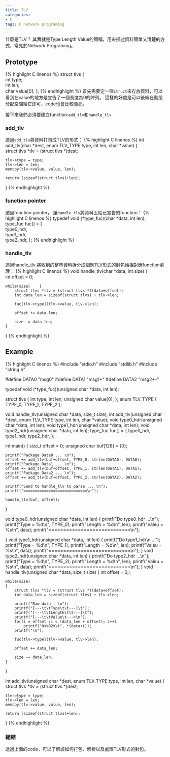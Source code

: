 ```yaml
---
title: TLV
categories:
- C
tags: C network programing
---
```


什麼是TLV？
其實就是Type Length Value的簡稱，用來描述資料簡單又清楚的方式，常見於Network Programing。


## Prototype
{% highlight C linenos %}
struct tlvs
{    
    int type;    
    int len;    
    char value[0];
};
{% endhighlight %}
首先需要定一個`struct`來存放資料，可以看到在value的地方是宣告了一個長度為0的陣列。
這樣的好處是可以後續在動態分配空間給它即可，code也會比較漂亮。

接下來我們必須要建立function:`add_tlv`和`handle_tlv`
### add_tlv
透過`add_tlv`將資料打包成TLV的形式：
{% highlight C linenos %}
int add_tlv(char *dest, enum TLV_TYPE type, int len, char *value)
{   
    struct tlvs *tlv = (struct tlvs *)dest;

    tlv->type = type;   
    tlv->len = len;   
    memcpy(tlv->value, value, len);

    return (sizeof(struct tlvs)+len);
}
{% endhighlight %}
### function pointer
透過function pointer， 讓`handle_tlv`將資料丟給已宣告的function：
{% highlight C linenos %}
typedef void (*type_fuc)(char *data, int len);
type_fuc fuc[] =
{    
    type0_hdr,    
    type1_hdr,    
    type2_hdr,
};
{% endhighlight %}
### handle_tlv
透過handle_tlv 將收到的整串資料拆分成個別TLV形式的封包給相對應function處理：
{% highlight C linenos %}
void handle_tlv(char *data, int size)
{   
    int offset = 0;

    while(size)    {       
        struct tlvs *tlv = (struct tlvs *)(data+offset);       
        int data_len = sizeof(struct tlvs) + tlv->len;

        fuc[tlv->type](tlv->value, tlv->len);

        offset += data_len;

        size -= data_len;   
    }
}
{% endhighlight %}

## Example

{% highlight C linenos %}
#include "stdio.h"
#include "stdlib.h"
#include "string.h"

#define DATA0 "msg0"
#define DATA1 "msg1+"
#define DATA2 "msg2+-"

typedef void (*type_fuc)(unsigned char *data, int len);

struct tlvs
{
    int type;
    int len;
    unsigned char value[0];
};
enum TLV_TYPE
{
    TYPE_0,
    TYPE_1,
    TYPE_2
};

void handle_tlv(unsigned char *data, size_t size);
int add_tlv(unsigned char *dest, enum TLV_TYPE type, int len, char *value);
void type0_hdr(unsigned char *data, int len);
void type1_hdr(unsigned char *data, int len);
void type2_hdr(unsigned char *data, int len);
type_fuc fuc[] =
{
    type0_hdr,
    type1_hdr,
    type2_hdr,
};

int main()
{
    size_t offset = 0;
    unsigned char buf[128] = {0};
    
    printf("Package Data0 ... \n");
    offset += add_tlv(buf+offset, TYPE_0, strlen(DATA0), DATA0);
    printf("Package Data1 ... \n");
    offset += add_tlv(buf+offset, TYPE_1, strlen(DATA1), DATA1);
    printf("Package Data2 ... \n");
    offset += add_tlv(buf+offset, TYPE_2, strlen(DATA2), DATA2);
    
    printf("Send to handle_tlv to parse ... \n");
    printf("============================\n");
    
    handle_tlv(buf, offset);
    
}

void type0_hdr(unsigned char *data, int len)
{
    printf("Do type0_hdr ...\n");
    printf("Type = %d\n", TYPE_0);
    printf("Length = %d\n", len);
    printf("Valeu = %s\n", data);
    printf("============================\n");
    
}
void type1_hdr(unsigned char *data, int len)
{
    printf("Do type1_hdr\n ...");
    printf("Type = %d\n", TYPE_1);
    printf("Length = %d\n", len);
    printf("Valeu = %s\n", data);
    printf("============================\n");
}
void type2_hdr(unsigned char *data, int len)
{
    printf("Do type2_hdr ...\n");
    printf("Type = %d\n", TYPE_2);
    printf("Length = %d\n", len);
    printf("Valeu = %s\n", data);
    printf("============================\n");
}
void handle_tlv(unsigned char *data, size_t size)
{
    int offset = 0,i;
    
    while(size)
    {
        struct tlvs *tlv = (struct tlvs *)(data+offset);
        int data_len = sizeof(struct tlvs) + tlv->len;
        
        printf("Raw data : \n");
        printf("[---\t\tType\t\t---]\t");
        printf("[---\t\tLength\t\t---]\t");
        printf("[---\t\tValue\t--->\n");
        for(i = offset ;i < (data_len + offset); i++)
            printf("0x%02x\t", *(data+i));
        printf("\n");
        
        fuc[tlv->type](tlv->value, tlv->len);
        
        offset += data_len;
        
        size -= data_len;
    }
}

int add_tlv(unsigned char *dest, enum TLV_TYPE type, int len, char *value)
{
    struct tlvs *tlv = (struct tlvs *)dest;
    
    tlv->type = type;
    tlv->len = len;
    memcpy(tlv->value, value, len);
    
    return (sizeof(struct tlvs)+len);
}
{% endhighlight %}

### 總結

透過上面的code，可以了解該如何打包、解析以及處理TLV形式的封包。

